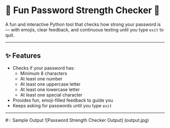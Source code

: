 # 🔐 Fun Password Strength Checker 🎉

A fun and interactive Python tool that checks how strong your password is — with emojis, clear feedback, and continuous testing until you type `exit` to quit.

---

## ✨ Features

- Checks if your password has:
  - Minimum 8 characters
  - At least one number
  - At least one uppercase letter
  - At least one lowercase letter
  - At least one special character
- Provides fun, emoji-filled feedback to guide you
- Keeps asking for passwords until you type `exit`

---

#💡 Sample Output
![Password Strength Checker Output]
(output.jpg)
